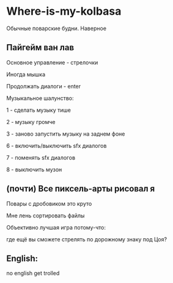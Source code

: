 # Where-is-my-kolbasa
Обычные поварские будни. Наверное

Пайгейм ван лав
-----
Основное управление - стрелочки

Иногда мышка

Продолжать диалоги - enter

Музыкальное шалунство:

1 - сделать музыку тише

2 - музыку громче

3 - заново запустить музыку на заднем фоне

6 - включить/выключить sfx диалогов

7 - поменять sfx диалогов

8 - выключить музон

(почти) Все пиксель-арты рисовал я
---

Повары с дробовиком это круто

Мне лень сортировать файлы

Объективно лучшая игра потому-что:

где ещё вы сможете стрелять по дорожному знаку под Цоя?

English:
---

no english get trolled 
